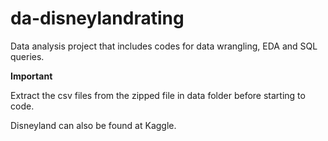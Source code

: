 # da-disneylandrating
Data analysis project that includes codes for data wrangling, EDA and SQL queries.

**Important**

Extract the csv files from the zipped file in data folder before starting to code.

Disneyland can also be found at Kaggle.
